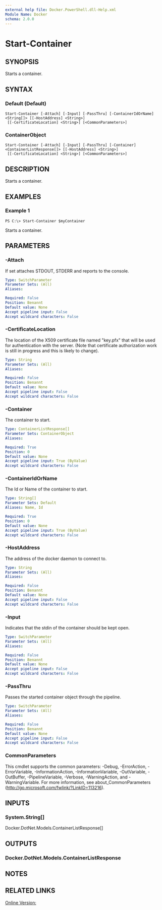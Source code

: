 ```yaml
---
external help file: Docker.PowerShell.dll-Help.xml
Module Name: Docker
schema: 2.0.0
---
```


# Start-Container

## SYNOPSIS
Starts a container.

## SYNTAX

### Default (Default)
```
Start-Container [-Attach] [-Input] [-PassThru] [-ContainerIdOrName] <String[]> [[-HostAddress] <String>]
 [[-CertificateLocation] <String>] [<CommonParameters>]
```

### ContainerObject
```
Start-Container [-Attach] [-Input] [-PassThru] [-Container] <ContainerListResponse[]> [[-HostAddress] <String>]
 [[-CertificateLocation] <String>] [<CommonParameters>]
```

## DESCRIPTION
Starts a container.

## EXAMPLES

### Example 1
```
PS C:\> Start-Container $myContainer
```

Starts a container.

## PARAMETERS

### -Attach
If set attaches STDOUT, STDERR and reports to the console. 

```yaml
Type: SwitchParameter
Parameter Sets: (All)
Aliases:

Required: False
Position: Benannt
Default value: None
Accept pipeline input: False
Accept wildcard characters: False
```

### -CertificateLocation
The location of the X509 certificate file named "key.pfx" that will be used for authentication with the server. (Note that certificate authorization work is still in progress and this is likely to change).





```yaml
Type: String
Parameter Sets: (All)
Aliases:

Required: False
Position: Benannt
Default value: None
Accept pipeline input: False
Accept wildcard characters: False
```

### -Container
The container to start.





```yaml
Type: ContainerListResponse[]
Parameter Sets: ContainerObject
Aliases:

Required: True
Position: 0
Default value: None
Accept pipeline input: True (ByValue)
Accept wildcard characters: False
```

### -ContainerIdOrName
The Id or Name of the container to start.

```yaml
Type: String[]
Parameter Sets: Default
Aliases: Name, Id

Required: True
Position: 0
Default value: None
Accept pipeline input: True (ByValue)
Accept wildcard characters: False
```

### -HostAddress
The address of the docker daemon to connect to.





```yaml
Type: String
Parameter Sets: (All)
Aliases:

Required: False
Position: Benannt
Default value: None
Accept pipeline input: False
Accept wildcard characters: False
```

### -Input
Indicates that the stdin of the container should be kept open.

```yaml
Type: SwitchParameter
Parameter Sets: (All)
Aliases:

Required: False
Position: Benannt
Default value: None
Accept pipeline input: False
Accept wildcard characters: False
```

### -PassThru
Passes the started container object through the pipeline.





```yaml
Type: SwitchParameter
Parameter Sets: (All)
Aliases:

Required: False
Position: Benannt
Default value: None
Accept pipeline input: False
Accept wildcard characters: False
```

### CommonParameters
This cmdlet supports the common parameters: -Debug, -ErrorAction, -ErrorVariable, -InformationAction, -InformationVariable, -OutVariable, -OutBuffer, -PipelineVariable, -Verbose, -WarningAction, and -WarningVariable. For more information, see about_CommonParameters (http://go.microsoft.com/fwlink/?LinkID=113216).

## INPUTS

### System.String[]
Docker.DotNet.Models.ContainerListResponse[]

## OUTPUTS

### Docker.DotNet.Models.ContainerListResponse

## NOTES

## RELATED LINKS

[Online Version:](https://github.com/Microsoft/Docker-PowerShell/blob/master/src/Docker.PowerShell/Help/Start-Container.md)






